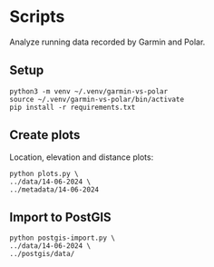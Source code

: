 # Scripts

Analyze running data recorded by Garmin and Polar.

## Setup

```
python3 -m venv ~/.venv/garmin-vs-polar
source ~/.venv/garmin-vs-polar/bin/activate
pip install -r requirements.txt
```

## Create plots

Location, elevation and distance plots:

```
python plots.py \
../data/14-06-2024 \
../metadata/14-06-2024
```

## Import to PostGIS

```
python postgis-import.py \
../data/14-06-2024 \
../postgis/data/
```